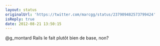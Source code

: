 ```yaml
---
layout: status
originalUrl: 'https://twitter.com/marcgg/status/237909482573799424'
isReply: true
date: 2012-08-21 13:50:15
---
```


@g_montard Rails le fait plutôt bien de base, non?
